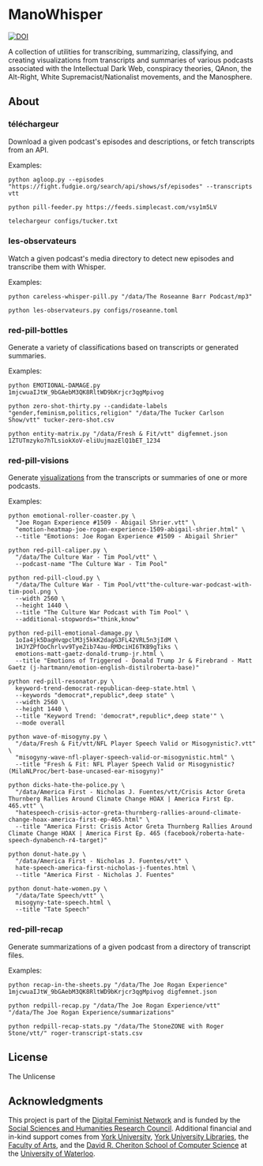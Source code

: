 # ManoWhisper

[![DOI](https://zenodo.org/badge/DOI/10.5281/zenodo.14794744.svg)](https://doi.org/10.5281/zenodo.14794744)

A collection of utilities for transcribing, summarizing, classifying, and creating visualizations from transcripts and summaries of various podcasts associated with the Intellectual Dark Web, conspiracy theories, QAnon, the Alt-Right, White Supremacist/Nationalist movements, and the Manosphere.

## About

### téléchargeur

Download a given podcast's episodes and descriptions, or fetch transcripts from an API.

Examples:

 ```shell
python agloop.py --episodes "https://fight.fudgie.org/search/api/shows/sf/episodes" --transcripts vtt
```

```shell
python pill-feeder.py https://feeds.simplecast.com/vsy1m5LV
```

```bash
telechargeur configs/tucker.txt
```

### les-observateurs

Watch a given podcast's media directory to detect new episodes and transcribe them with Whisper.

Examples:

```shell
python careless-whisper-pill.py "/data/The Roseanne Barr Podcast/mp3"
```

```shell
python les-observateurs.py configs/roseanne.toml
```

### red-pill-bottles

Generate a variety of classifications based on transcripts or generated summaries.

Examples:

```shell
python EMOTIONAL-DAMAGE.py 1mjcwuaIJtW_9bGAebM3QK8RltWD9bKrjcr3qgMpivog
```

```shell
python zero-shot-thirty.py --candidate-labels "gender,feminism,politics,religion" "/data/The Tucker Carlson Show/vtt" tucker-zero-shot.csv
```

```shell
python entity-matrix.py "/data/Fresh & Fit/vtt" digfemnet.json 1ZTUTmzyko7hTLsiokXoV-eliUujmazElQ1bET_1234
```

### red-pill-visions

Generate [visualizations](https://ruebot.net/visualizations/mano-whisper/) from the transcripts or summaries of one or more podcasts.

Examples:

```shell
python emotional-roller-coaster.py \
  "Joe Rogan Experience #1509 - Abigail Shrier.vtt" \
  "emotion-heatmap-joe-rogan-experience-1509-abigail-shrier.html" \
  --title "Emotions: Joe Rogan Experience #1509 - Abigail Shrier"
```

```shell
python red-pill-caliper.py \
  "/data/The Culture War - Tim Pool/vtt" \
  --podcast-name "The Culture War - Tim Pool"
```

```shell
python red-pill-cloud.py \
  "/data/The Culture War - Tim Pool/vtt"the-culture-war-podcast-with-tim-pool.png \
  --width 2560 \
  --height 1440 \
  --title "The Culture War Podcast with Tim Pool" \
  --additional-stopwords="think,know"
```

```shell
python red-pill-emotional-damage.py \
  1oIa4jk5DagHvqpclM3j5kkK2dagG3FL42VRL5n3jIdM \
  1HJYZPfOoChrlvv9TyeZib74au-RMDciHI6TKB9gTiks \
  emotions-matt-gaetz-donald-trump-jr.html \
  --title "Emotions of Triggered - Donald Trump Jr & Firebrand - Matt Gaetz (j-hartmann/emotion-english-distilroberta-base)"
```

```shell
python red-pill-resonator.py \ 
  keyword-trend-democrat-republican-deep-state.html \
  --keywords "democrat*,republic*,deep state" \
  --width 2560 \
  --height 1440 \
  --title "Keyword Trend: 'democrat*,republic*,deep state'" \
  --mode overall
```

```shell
python wave-of-misogyny.py \
  "/data/Fresh & Fit/vtt/NFL Player Speech Valid or Misogynistic?.vtt" \
  "misogyny-wave-nfl-player-speech-valid-or-misogynistic.html" \
  --title "Fresh & Fit: NFL Player Speech Valid or Misogynistic? (MilaNLProc/bert-base-uncased-ear-misogyny)"
```

```shell
python dicks-hate-the-police.py \
  "/data/America First - Nicholas J. Fuentes/vtt/Crisis Actor Greta Thurnberg Rallies Around Climate Change HOAX | America First Ep. 465.vtt" \
  "hatespeech-crisis-actor-greta-thurnberg-rallies-around-climate-change-hoax-america-first-ep-465.html" \
  --title "America First: Crisis Actor Greta Thurnberg Rallies Around Climate Change HOAX | America First Ep. 465 (facebook/roberta-hate-speech-dynabench-r4-target)"
```

```shell
python donut-hate.py \
  "/data/America First - Nicholas J. Fuentes/vtt" \
  hate-speech-america-first-nicholas-j-fuentes.html \
  --title "America First - Nicholas J. Fuentes"
```

```shell
python donut-hate-women.py \
  "/data/Tate Speech/vtt" \
  misogyny-tate-speech.html \
  --title "Tate Speech"
```

### red-pill-recap

Generate summarizations of a given podcast from a directory of transcript files.

Examples:

```shell
python recap-in-the-sheets.py "/data/The Joe Rogan Experience" 1mjcwuaIJtW_9bGAebM3QK8RltWD9bKrjcr3qgMpivog digfemnet.json
```

```shell
python redpill-recap.py "/data/The Joe Rogan Experience/vtt" "/data/The Joe Rogan Experience/summarizations"
```

```shell
python redpill-recap-stats.py "/data/The StoneZONE with Roger Stone/vtt/" roger-transcript-stats.csv
```

## License

The Unlicense

## Acknowledgments

This project is part of the [Digital Feminist Network](https://digfemnet.org/) and is funded by the [Social Sciences and Humanities Research Council](https://www.sshrc-crsh.gc.ca/). Additional financial and in-kind support comes from [York University](https://www.yorku.ca/), [York University Libraries](https://www.library.yorku.ca/web/), the [Faculty of Arts](https://uwaterloo.ca/arts/), and the [David R. Cheriton School of Computer Science](https://cs.uwaterloo.ca/) at the [University of Waterloo](https://uwaterloo.ca/).
